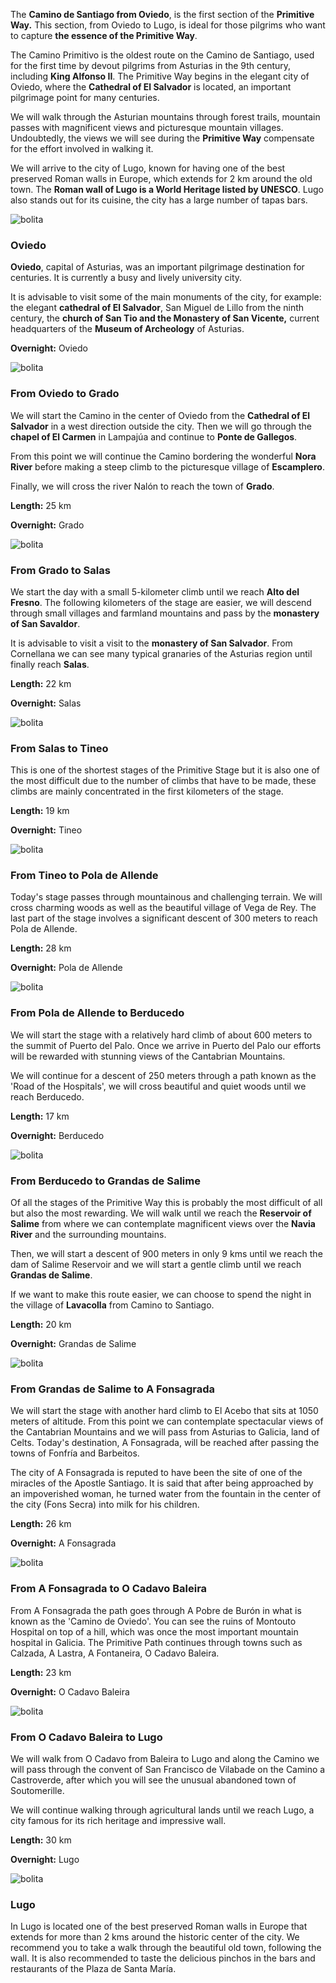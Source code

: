 The **Camino de Santiago from Oviedo**, is the first section of the **Primitive Way.** This section, from Oviedo to Lugo, is ideal for those pilgrims who want to capture **the essence of the Primitive Way**.

The Camino Primitivo is the oldest route on the Camino de Santiago, used for the first time by devout pilgrims from Asturias in the 9th century, including **King Alfonso II**. The Primitive Way begins in the elegant city of Oviedo, where the **Cathedral of El Salvador** is located, an important pilgrimage point for many centuries.

We will walk through the Asturian mountains through forest trails, mountain passes with magnificent views and picturesque mountain villages. Undoubtedly, the views we will see during the **Primitive Way** compensate for the effort involved in walking it.

We will arrive to the city of Lugo, known for having one of the best preserved Roman walls in Europe, which extends for 2 km around the old town. The **Roman wall of Lugo is a World Heritage listed by UNESCO**. Lugo also stands out for its cuisine, the city has a large number of tapas bars.

![bolita](https://cdn-bjmek.nitrocdn.com/rBCeOBdMwzeJzttVChGKyarhmLCWTyFk/assets/static/optimized/rev-719bad7/wp-content/themes/santiago-ways/img/bolita.png)

### Oviedo

**Oviedo**, capital of Asturias, was an important pilgrimage destination for centuries. It is currently a busy and lively university city.

It is advisable to visit some of the main monuments of the city, for example: the elegant **cathedral of El Salvador**, San Miguel de Lillo from the ninth century, the **church of San Tio and the Monastery of San Vicente,** current headquarters of the **Museum of Archeology** of Asturias.

**Overnight:** Oviedo

![bolita](https://cdn-bjmek.nitrocdn.com/rBCeOBdMwzeJzttVChGKyarhmLCWTyFk/assets/static/optimized/rev-719bad7/wp-content/themes/santiago-ways/img/bolita.png)

### From Oviedo to Grado

We will start the Camino in the center of Oviedo from the **Cathedral of El Salvador** in a west direction outside the city. Then we will go through the **chapel of El Carmen** in Lampajúa and continue to **Ponte de Gallegos**.

From this point we will continue the Camino bordering the wonderful **Nora River** before making a steep climb to the picturesque village of **Escamplero**.

Finally, we will cross the river Nalón to reach the town of **Grado**.

**Length:** 25 km

**Overnight:** Grado

![bolita](https://cdn-bjmek.nitrocdn.com/rBCeOBdMwzeJzttVChGKyarhmLCWTyFk/assets/static/optimized/rev-719bad7/wp-content/themes/santiago-ways/img/bolita.png)

### From Grado to Salas

We start the day with a small 5-kilometer climb until we reach **Alto del Fresno**. The following kilometers of the stage are easier, we will descend through small villages and farmland mountains and pass by the **monastery of San Savaldor**.

It is advisable to visit a visit to the **monastery of San Salvador**. From Cornellana we can see many typical granaries of the Asturias region until finally reach **Salas**.

**Length:** 22 km

**Overnight:** Salas

![bolita](https://cdn-bjmek.nitrocdn.com/rBCeOBdMwzeJzttVChGKyarhmLCWTyFk/assets/static/optimized/rev-719bad7/wp-content/themes/santiago-ways/img/bolita.png)

### From Salas to Tineo

This is one of the shortest stages of the Primitive Stage but it is also one of the most difficult due to the number of climbs that have to be made, these climbs are mainly concentrated in the first kilometers of the stage.

**Length:** 19 km

**Overnight:** Tineo

![bolita](https://cdn-bjmek.nitrocdn.com/rBCeOBdMwzeJzttVChGKyarhmLCWTyFk/assets/static/optimized/rev-719bad7/wp-content/themes/santiago-ways/img/bolita.png)

### From Tineo to Pola de Allende

Today's stage passes through mountainous and challenging terrain. We will cross charming woods as well as the beautiful village of Vega de Rey. The last part of the stage involves a significant descent of 300 meters to reach Pola de Allende.

**Length:** 28 km

**Overnight:** Pola de Allende

![bolita](https://cdn-bjmek.nitrocdn.com/rBCeOBdMwzeJzttVChGKyarhmLCWTyFk/assets/static/optimized/rev-719bad7/wp-content/themes/santiago-ways/img/bolita.png)

### From Pola de Allende to Berducedo

We will start the stage with a relatively hard climb of about 600 meters to the summit of Puerto del Palo. Once we arrive in Puerto del Palo our efforts will be rewarded with stunning views of the Cantabrian Mountains.

We will continue for a descent of 250 meters through a path known as the 'Road of the Hospitals', we will cross beautiful and quiet woods until we reach Berducedo.

**Length:** 17 km

**Overnight:** Berducedo

![bolita](https://cdn-bjmek.nitrocdn.com/rBCeOBdMwzeJzttVChGKyarhmLCWTyFk/assets/static/optimized/rev-719bad7/wp-content/themes/santiago-ways/img/bolita.png)

### From Berducedo to Grandas de Salime

Of all the stages of the Primitive Way this is probably the most difficult of all but also the most rewarding. We will walk until we reach the **Reservoir of Salime** from where we can contemplate magnificent views over the **Navia River** and the surrounding mountains.

Then, we will start a descent of 900 meters in only 9 kms until we reach the dam of Salime Reservoir and we will start a gentle climb until we reach **Grandas de Salime**.

If we want to make this route easier, we can choose to spend the night in the village of **Lavacolla** from Camino to Santiago.

**Length:** 20 km

**Overnight:** Grandas de Salime

![bolita](https://cdn-bjmek.nitrocdn.com/rBCeOBdMwzeJzttVChGKyarhmLCWTyFk/assets/static/optimized/rev-719bad7/wp-content/themes/santiago-ways/img/bolita.png)

### From Grandas de Salime to A Fonsagrada

We will start the stage with another hard climb to El Acebo that sits at 1050 meters of altitude. From this point we can contemplate spectacular views of the Cantabrian Mountains and we will pass from Asturias to Galicia, land of Celts. Today's destination, A Fonsagrada, will be reached after passing the towns of Fonfría and Barbeitos.

The city of A Fonsagrada is reputed to have been the site of one of the miracles of the Apostle Santiago. It is said that after being approached by an impoverished woman, he turned water from the fountain in the center of the city (Fons Secra) into milk for his children.

**Length:** 26 km

**Overnight:** A Fonsagrada

![bolita](https://cdn-bjmek.nitrocdn.com/rBCeOBdMwzeJzttVChGKyarhmLCWTyFk/assets/static/optimized/rev-719bad7/wp-content/themes/santiago-ways/img/bolita.png)

### From A Fonsagrada to O Cadavo Baleira

From A Fonsagrada the path goes through A Pobre de Burón in what is known as the 'Camino de Oviedo'. You can see the ruins of Montouto Hospital on top of a hill, which was once the most important mountain hospital in Galicia. The Primitive Path continues through towns such as Calzada, A Lastra, A Fontaneira, O Cadavo Baleira.

**Length:** 23 km

**Overnight:** O Cadavo Baleira

![bolita](https://cdn-bjmek.nitrocdn.com/rBCeOBdMwzeJzttVChGKyarhmLCWTyFk/assets/static/optimized/rev-719bad7/wp-content/themes/santiago-ways/img/bolita.png)

### From O Cadavo Baleira to Lugo

We will walk from O Cadavo from Baleira to Lugo and along the Camino we will pass through the convent of San Francisco de Vilabade on the Camino a Castroverde, after which you will see the unusual abandoned town of Soutomerille.

We will continue walking through agricultural lands until we reach Lugo, a city famous for its rich heritage and impressive wall.

**Length:** 30 km

**Overnight:** Lugo

![bolita](https://cdn-bjmek.nitrocdn.com/rBCeOBdMwzeJzttVChGKyarhmLCWTyFk/assets/static/optimized/rev-719bad7/wp-content/themes/santiago-ways/img/bolita.png)

### Lugo

In Lugo is located one of the best preserved Roman walls in Europe that extends for more than 2 kms around the historic center of the city. We recommend you to take a walk through the beautiful old town, following the wall. It is also recommended to taste the delicious pinchos in the bars and restaurants of the Plaza de Santa María.